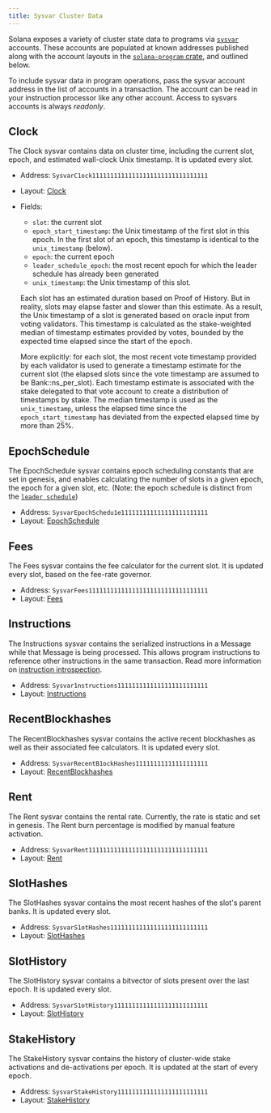 ```yaml
---
title: Sysvar Cluster Data
---
```


Solana exposes a variety of cluster state data to programs via [`sysvar`](terminology.md#sysvar) accounts. These accounts are populated at known addresses published along with the account layouts in the [`solana-program` crate](https://docs.rs/solana-program/VERSION_FOR_DOCS_RS/solana_program/sysvar/index.html), and outlined below.

To include sysvar data in program operations, pass the sysvar account address in the list of accounts in a transaction. The account can be read in your instruction processor like any other account. Access to sysvars accounts is always _readonly_.

## Clock

The Clock sysvar contains data on cluster time, including the current slot, epoch, and estimated wall-clock Unix timestamp. It is updated every slot.

- Address: `SysvarC1ock11111111111111111111111111111111`
- Layout: [Clock](https://docs.rs/solana-program/VERSION_FOR_DOCS_RS/solana_program/clock/struct.Clock.html)
- Fields:

  - `slot`: the current slot
  - `epoch_start_timestamp`: the Unix timestamp of the first slot in this epoch. In the first slot of an epoch, this timestamp is identical to the `unix_timestamp` (below).
  - `epoch`: the current epoch
  - `leader_schedule_epoch`: the most recent epoch for which the leader schedule has already been generated
  - `unix_timestamp`: the Unix timestamp of this slot.

  Each slot has an estimated duration based on Proof of History. But in reality, slots may elapse faster and slower than this estimate. As a result, the Unix timestamp of a slot is generated based on oracle input from voting validators. This timestamp is calculated as the stake-weighted median of timestamp estimates provided by votes, bounded by the expected time elapsed since the start of the epoch.

  More explicitly: for each slot, the most recent vote timestamp provided by each validator is used to generate a timestamp estimate for the current slot (the elapsed slots since the vote timestamp are assumed to be Bank::ns_per_slot). Each timestamp estimate is associated with the stake delegated to that vote account to create a distribution of timestamps by stake. The median timestamp is used as the `unix_timestamp`, unless the elapsed time since the `epoch_start_timestamp` has deviated from the expected elapsed time by more than 25%.

## EpochSchedule

The EpochSchedule sysvar contains epoch scheduling constants that are set in genesis, and enables calculating the number of slots in a given epoch, the epoch for a given slot, etc. (Note: the epoch schedule is distinct from the [`leader schedule`](terminology.md#leader-schedule))

- Address: `SysvarEpochSchedu1e111111111111111111111111`
- Layout: [EpochSchedule](https://docs.rs/solana-program/VERSION_FOR_DOCS_RS/solana_program/epoch_schedule/struct.EpochSchedule.html)

## Fees

The Fees sysvar contains the fee calculator for the current slot. It is updated every slot, based on the fee-rate governor.

- Address: `SysvarFees111111111111111111111111111111111`
- Layout: [Fees](https://docs.rs/solana-program/VERSION_FOR_DOCS_RS/solana_program/sysvar/fees/struct.Fees.html)

## Instructions

The Instructions sysvar contains the serialized instructions in a Message while that Message is being processed. This allows program instructions to reference other instructions in the same transaction. Read more information on [instruction introspection](implemented-proposals/instruction_introspection.md).

- Address: `Sysvar1nstructions1111111111111111111111111`
- Layout: [Instructions](https://docs.rs/solana-program/VERSION_FOR_DOCS_RS/solana_program/sysvar/instructions/struct.Instructions.html)

## RecentBlockhashes

The RecentBlockhashes sysvar contains the active recent blockhashes as well as their associated fee calculators. It is updated every slot.

- Address: `SysvarRecentB1ockHashes11111111111111111111`
- Layout: [RecentBlockhashes](https://docs.rs/solana-program/VERSION_FOR_DOCS_RS/solana_program/sysvar/recent_blockhashes/struct.RecentBlockhashes.html)

## Rent

The Rent sysvar contains the rental rate. Currently, the rate is static and set in genesis. The Rent burn percentage is modified by manual feature activation.

- Address: `SysvarRent111111111111111111111111111111111`
- Layout: [Rent](https://docs.rs/solana-program/VERSION_FOR_DOCS_RS/solana_program/rent/struct.Rent.html)

## SlotHashes

The SlotHashes sysvar contains the most recent hashes of the slot's parent banks. It is updated every slot.

- Address: `SysvarS1otHashes111111111111111111111111111`
- Layout: [SlotHashes](https://docs.rs/solana-program/VERSION_FOR_DOCS_RS/solana_program/slot_hashes/struct.SlotHashes.html)

## SlotHistory

The SlotHistory sysvar contains a bitvector of slots present over the last epoch. It is updated every slot.

- Address: `SysvarS1otHistory11111111111111111111111111`
- Layout: [SlotHistory](https://docs.rs/solana-program/VERSION_FOR_DOCS_RS/solana_program/slot_history/struct.SlotHistory.html)

## StakeHistory

The StakeHistory sysvar contains the history of cluster-wide stake activations and de-activations per epoch. It is updated at the start of every epoch.

- Address: `SysvarStakeHistory1111111111111111111111111`
- Layout: [StakeHistory](https://docs.rs/solana-program/VERSION_FOR_DOCS_RS/solana_program/stake_history/struct.StakeHistory.html)
